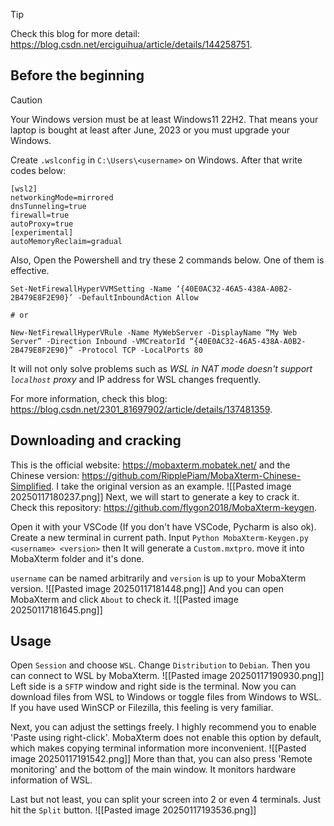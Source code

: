>[!TIP]
>Check this blog for more detail: https://blog.csdn.net/erciguihua/article/details/144258751.

## Before the beginning
>[!CAUTION]
> Your Windows version must be at least Windows11 22H2. That means your laptop is bought at least after June, 2023 or you must upgrade your Windows.

Create `.wslconfig` in `C:\Users\<username>` on Windows. After that write codes below:
```
[wsl2]
networkingMode=mirrored
dnsTunneling=true
firewall=true
autoProxy=true
[experimental]
autoMemoryReclaim=gradual  
```
Also, Open the Powershell and try these 2 commands below. One of them is effective.
```
Set-NetFirewallHyperVVMSetting -Name ‘{40E0AC32-46A5-438A-A0B2-2B479E8F2E90}’ -DefaultInboundAction Allow 

# or

New-NetFirewallHyperVRule -Name MyWebServer -DisplayName “My Web Server” -Direction Inbound -VMCreatorId “{40E0AC32-46A5-438A-A0B2-2B479E8F2E90}” -Protocol TCP -LocalPorts 80
```
It will not only solve problems such as *WSL in NAT mode doesn't support `localhost` proxy* and IP address for WSL changes frequently.

For more information, check this blog: https://blog.csdn.net/2301_81697902/article/details/137481359.
## Downloading and cracking
This is the official website: https://mobaxterm.mobatek.net/ and the Chinese version: https://github.com/RipplePiam/MobaXterm-Chinese-Simplified. I take the original version as an example. 
![[Pasted image 20250117180237.png]]
Next, we will start to generate a key to crack it. Check this repository: https://github.com/flygon2018/MobaXterm-keygen.

Open it with your VSCode  (If you don't have VSCode, Pycharm is also ok). Create a new terminal in current path. Input `Python MobaXterm-Keygen.py <username> <version>` then It will generate a `Custom.mxtpro`. move it into MobaXterm folder and it's done.

`username` can be named arbitrarily and `version` is up to your MobaXterm version. 
![[Pasted image 20250117181448.png]]
And you can open MobaXterm and click `About` to check it.
![[Pasted image 20250117181645.png]]

## Usage
Open  `Session` and choose  `WSL`. Change `Distribution` to `Debian`. Then you can connect to WSL by MobaXterm.
![[Pasted image 20250117190930.png]]
Left side is a `SFTP` window and right side is the terminal. Now you can download files from WSL to Windows or toggle files from Windows to WSL. If you have used WinSCP or Filezilla, this feeling is very familiar.

Next, you can adjust the settings freely. I highly recommend you to enable  'Paste using right-click'. MobaXterm does not enable this option by default, which makes copying terminal information more inconvenient.
![[Pasted image 20250117191542.png]]
More than that, you can also press 'Remote monitoring' and the bottom of the main window. It monitors hardware information of WSL.

Last but not least, you can split your screen into 2 or even 4 terminals. Just hit the `Split` button.
![[Pasted image 20250117193536.png]]